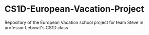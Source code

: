 # CS1D-European-Vacation-Project
Repository of the European Vacation school project for team Steve in professor Lebowit's CS1D class
